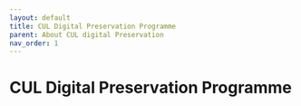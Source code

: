 ```yaml
---
layout: default
title: CUL Digital Preservation Programme
parent: About CUL digital Preservation
nav_order: 1
---
```


# CUL Digital Preservation Programme